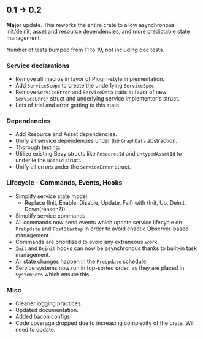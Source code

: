 ## 0.1 -> 0.2

**Major** update. This reworks the entire crate to allow asynchronous init/deinit,
asset and resource dependencies, and more predictable state management.

Number of tests bumped from 11 to 19, not including doc tests.

### Service declarations

- Remove all macros in favor of Plugin-style implementation.
- Add `ServiceScope` to create the underlying `ServiceSpec`.
- Remove `ServiceError` and `ServiceData` traits in favor of new `ServiceError`
  struct and underlying service implementor's struct.
- Lots of trial and error getting to this state.

### Dependencies

- Add Resource and Asset dependencies.
- Unify all service dependencies under the `GraphData` abstraction.
- Thorough testing.
- Utilize existing Bevy structs like `ResourceId` and `UntypedAssetId` to
  underlie the `NodeId` struct.
- Unify all errors under the `ServiceError` struct.

### Lifecycle - Commands, Events, Hooks

- Simplify service state model.
  - Replace (Init, Enable, Disable, Update, Fail) with (Init, Up, Deinit,
    Down(reason?)).
- Simplify service commands.
- All commands now send events which update service lifecycle on `PreUpdate` and
  `PostStartup` in order to avoid chaotic Observer-based management.
- Commands are prioritized to avoid any extraneous work.
- `Init` and `Deinit` hooks can now be asynchronous thanks to built-in task
  management.
- All state changes happen in the `PreUpdate` schedule.
- Service systems now run in top-sorted order, as they are placed in
  `SystemSets` which ensure this.

### Misc

- Cleaner logging practices.
- Updated documentation.
- Added bacon configs.
- Code coverage dropped due to increasing complexity of the crate. Will need to
  update.

